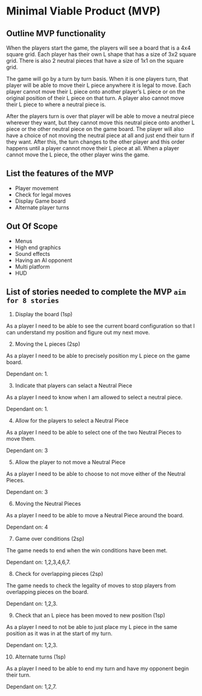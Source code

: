# Minimal Viable Product (MVP) 

## Outline MVP functionality

When the players start the game, the players will see a board that is a 4x4 square grid. Each player has their own L shape that has a size of 3x2 square grid. There is also 2 neutral pieces that have a size of 1x1 on the square grid.

The game will go by a turn by turn basis. When it is one players turn, that player will be able to move their L piece anywhere it is legal to move. Each player cannot move their L piece onto another player’s L piece or on the original position of their L piece on that turn. A player also cannot move their L piece to where a neutral piece is. 

After the players turn is over that player will be able to move a neutral piece wherever they want, but they cannot move this neutral piece onto another L piece or the other neutral piece on the game board. The player will also have a choice of not moving the neutral piece at all and just end their turn if they want. After this, the turn changes to the other player and this order happens until a player cannot move their L piece at all. When a player cannot move the L piece, the other player wins the game.


## List the features of the MVP
- Player movement
- Check for legal moves
- Display Game board
- Alternate player turns

## Out Of Scope
 - Menus
 - High end graphics
 - Sound effects
 - Having an AI opponent
 - Multi platform
 - HUD

## List of stories needed to complete the MVP `aim for 8 stories`

1. Display the board (1sp)

As a player I need to be able to see the current board configuration so that I can understand my position and figure out my next move.

2. Moving the L pieces (2sp)

As a player I need to be able to precisely position my L piece on the game board.

Dependant on: 1.

3. Indicate that players can selact a Neutral Piece

As a player I need to know when I am allowed to select a neutral piece.

Dependant on: 1. 

4. Allow for the players to select a Neutral Piece

As a player I need to be able to select one of the two Neutral Pieces to move them.

Dependant on: 3

5. Allow the player to not move a Neutral Piece

As a player I need to be able to choose to not move either of the Neutral Pieces.

Dependant on: 3

6. Moving the Neutral Pieces

As a player I need to be able to move a Neutral Piece around the board.

Dependant on: 4

7. Game over conditions (2sp)

The game needs to end when the win conditions have been met. 

Dependant on: 1,2,3,4,6,7.

8. Check for overlapping pieces (2sp)

The game needs to check the legality of moves to stop players from overlapping pieces on the board.

Dependant on: 1,2,3.

9. Check that an L piece has been moved to new position (1sp)

As a player I need to not be able to just place my L piece in the same position as it was in at the start of my turn.

Dependant on: 1,2,3.

10. Alternate turns (1sp)

As a player I need to be able to end my turn and have my opponent begin their turn.

Dependant on: 1,2,7.

